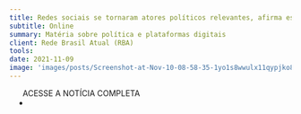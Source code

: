 ```yaml
---
title: Redes sociais se tornaram atores políticos relevantes, afirma especialista
subtitle: Online
summary: Matéria sobre política e plataformas digitais
client: Rede Brasil Atual (RBA)
tools: 
date: 2021-11-09
image: 'images/posts/Screenshot-at-Nov-10-08-58-35-1yo1s8wwulx11qypjko8se68diavy9c3sjhk60m8fzac.png'
---
```




<div class="post__share"><ul class="share__list list-reset">ACESSE A NOTÍCIA COMPLETA<li class="share__item" style="margin-left: 10px"><a class="share__link share__facebook" style="background: #fa5657" href="https://www.redebrasilatual.com.br/cidadania/redes-sociais-atores-politicos-especialistas/" title="Link" rel="nofollow"><i class="fa-solid fa-link"></i></a></li></ul></div>
<!-- <div class="gallery-box"><div class="gallery"><img src="/clipping/images/example-1.jpg" loading="lazy" alt="Project"><img src="/clipping/images/example-2.jpg" loading="lazy" alt="Project"></div><em>Gallery / <a href="https://www.freepik.com/" target="_blank">Freepic</a></em></div> -->